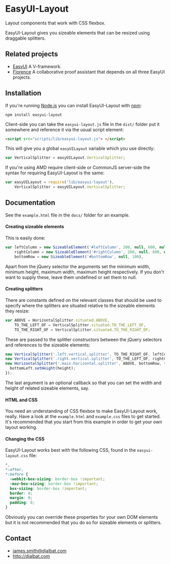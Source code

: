 # EasyUI-Layout

Layout components that work with CSS flexbox.

EasyUI-Layout gives you sizeable elements that can be resized using draggable splitters.

## Related projects

- [EasyUI](https://github.com/djalbat/EasyUI) A V-framework.
- [Florence](https://github.com/jecs-imperial/Florence) A collaborative proof assistant that depends on all three EasyUI projects. 

## Installation

If you're running [Node.js](http://nodejs.org) you can install EasyUI-Layout with [npm](https://www.npmjs.com/):

    npm install easyui-layout

Client-side you can take the `easyui-layout.js` file in the `dist/` folder put it somewhere and reference it via the usual script element:
 
```html
<script src="scripts/lib/easyui-layout.js"> </script>
```

This will give you a global `easyUILayout` variable which you use directly:
  
```js
var VerticalSplitter = easyUILayout.VerticalSplitter;
```
 
If you're using AMD require client-side or CommonJS server-side the syntax for requiring EasyUI-Layout is the same:

```js
var easyUILayout = require('lib/easyui-layout'),
    VerticalSplitter = easyUILayout.VerticalSplitter;
```

## Documentation

See the `example.html` file in the `docs/` folder for an example.

#### Creating sizeable elements 

This is easily done:

```js
var leftColumn = new SizeableElement('#leftColumn', 200, null, 600, null),
    rightColumn = new SizeableElement('#rightColumn', 200, null, 600, null),
    bottomRow = new SizeableElement('#bottomRow', null, 100),
```
Apart from the jQuery selector the arguments set the minimum width, minimum height, maximum width, maximum height respectively. If you don't want to supply these, leave them undefined or set them to null.

#### Creating splitters

There are constants defined on the relevant classes that should be used to specify where the splitters are situated relative to the sizeable elements they resize:

```js
var ABOVE = HorizontalSplitter.situated.ABOVE,
    TO_THE_LEFT_OF = VerticalSplitter.situated.TO_THE_LEFT_OF,
    TO_THE_RIGHT_OF = VerticalSplitter.situated.TO_THE_RIGHT_OF;
```

These are passed to the splitter constructors between the jQuery selectors and references to the sizeable elements:
 
```js
new VerticalSplitter('.left.vertical.splitter', TO_THE_RIGHT_OF, leftColumn);
new VerticalSplitter('.right.vertical.splitter', TO_THE_LEFT_OF, rightColumn);
new HorizontalSplitter('.main.horizontal.splitter', ABOVE, bottomRow, function(height) {
  bottomLeft.setHeight(height);
});
```
The last argument is an optional callback so that you can set the width and height of related sizeable elements, say.
 
#### HTML and CSS

You need an understanding of CSS flexbox to make EasyUI-Layout work, really. Have a look at the `example.html` and `example.css` files to get started. It's recommended that you start from this example in order to get your own layout working.

#### Changing the CSS

EasyUI-Layout works best with the following CSS, found in the `easyui-layout.css` file:

```css
*,
*:after,
*:before {
  -webkit-box-sizing: border-box !important;
  -moz-box-sizing: border-box !important;
  box-sizing: border-box !important;
  border: 0;
  margin: 0;
  padding: 0;
}
```
Obviously you can override these properties for your own DOM elements but it is not recommended that you do so for sizeable elements or splitters.

## Contact

* james.smith@djalbat.com
* http://djalbat.com
